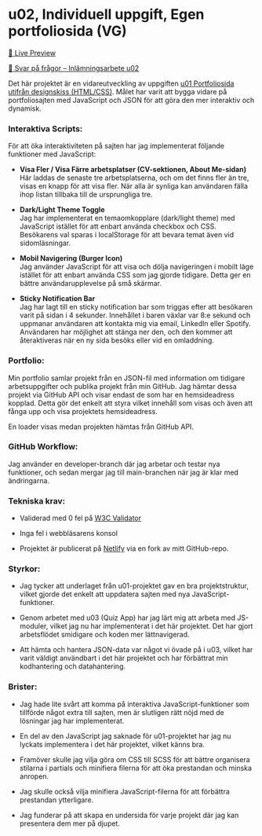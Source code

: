 # u02, Individuell uppgift, Egen portfoliosida (VG)

[🔗  Live Preview](https://fjs24-u02-cristian-pencheff.netlify.app/)

[📄  Svar på frågor – Inlämningsarbete u02](https://docs.google.com/document/d/1vcKj2IuwESKlv-fZ1EfF7OGI73gomNWtHHjrDVQYto0/edit?usp=drive_link)

Det här projektet är en vidareutveckling av uppgiften [u01 Portfoliosida utifrån designskiss (HTML/CSS)](https://fjs24-u01-cristian-pencheff.netlify.app/). Målet har varit att bygga vidare på portfoliosajten med JavaScript och JSON för att göra den mer interaktiv och dynamisk.  

### Interaktiva Scripts:
För att öka interaktiviteten på sajten har jag implementerat följande funktioner med JavaScript:  

 * **Visa Fler / Visa Färre arbetsplatser (CV-sektionen, About Me-sidan)**  
Här laddas de senaste tre arbetsplatserna, och om det finns fler än tre, visas en knapp för att visa fler. När alla är synliga kan användaren fälla ihop listan tillbaka till de ursprungliga tre.

 * **Dark/Light Theme Toggle**  
Jag har implementerat en temaomkopplare (dark/light theme) med JavaScript istället för att enbart använda checkbox och CSS. Besökarens val sparas i localStorage för att bevara temat även vid sidomläsningar.

 * **Mobil Navigering (Burger Icon)**  
Jag använder JavaScript för att visa och dölja navigeringen i mobilt läge istället för att enbart använda CSS som jag gjorde tidigare. Detta ger en bättre användarupplevelse på små skärmar.

 * **Sticky Notification Bar**  
Jag har lagt till en sticky notification bar som triggas efter att besökaren varit på sidan i 4 sekunder. Innehållet i baren växlar var 8:e sekund och uppmanar användaren att kontakta mig via email, LinkedIn eller Spotify. Användaren har möjlighet att stänga ner den, och den kommer att återaktiveras när en ny sida besöks eller vid en omladdning.  

### Portfolio:
Min portfolio samlar projekt från en JSON-fil med information om tidigare arbetsuppgifter och publika projekt från min GitHub. Jag hämtar dessa projekt via GitHub API och visar endast de som har en hemsideadress kopplad. Detta gör det enkelt att styra vilket innehåll som visas och även att fånga upp och visa projektets hemsideadress.  

En loader visas medan projekten hämtas från GitHub API.  

### GitHub Workflow:
Jag använder en developer-branch där jag arbetar och testar nya funktioner, och sedan mergar jag till main-branchen när jag är klar med ändringarna.

### Tekniska krav:
 * Validerad med 0 fel på [W3C Validator](https://validator.w3.org/about.html)  

 * Inga fel i webbläsarens konsol  

 * Projektet är publicerat på [Netlify](https://fjs24-u02-cristian-pencheff.netlify.app/) via en fork av mitt GitHub-repo.  

### Styrkor:
 * Jag tycker att underlaget från u01-projektet gav en bra projektstruktur, vilket gjorde det enkelt att uppdatera sajten med nya JavaScript-funktioner.  

 * Genom arbetet med u03 (Quiz App) har jag lärt mig att arbeta med JS-moduler, vilket jag nu har implementerat i det här projektet. Det har gjort arbetsflödet smidigare och koden mer lättnavigerad.  

 * Att hämta och hantera JSON-data var något vi övade på i u03, vilket har varit väldigt användbart i det här projektet och har förbättrat min kodhantering och datahantering.  

### Brister:
 * Jag hade lite svårt att komma på interaktiva JavaScript-funktioner som tillförde något extra till sajten, men är slutligen rätt nöjd med de lösningar jag har implementerat. 

 * En del av den JavaScript jag saknade för u01-projektet har jag nu lyckats implementera i det här projektet, vilket känns bra.  

 * Framöver skulle jag vilja göra om CSS till SCSS för att bättre organisera stilarna i partials och minifiera filerna för att öka prestandan och minska anropen.  

 * Jag skulle också vilja minifiera JavaScript-filerna för att förbättra prestandan ytterligare.  

 * Jag funderar på att skapa en undersida för varje projekt där jag kan presentera dem mer på djupet.  
